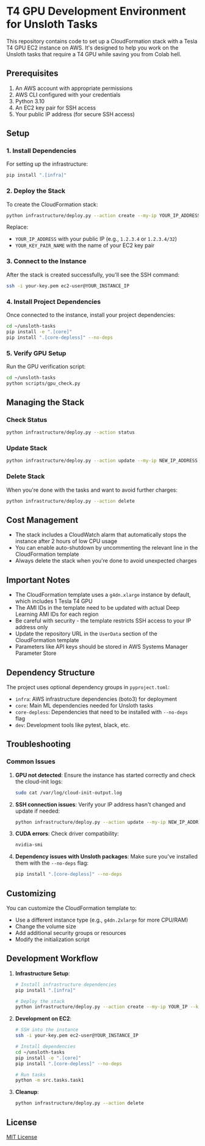 # T4 GPU Development Environment for Unsloth Tasks

This repository contains code to set up a CloudFormation stack with a Tesla T4 GPU EC2 instance on AWS. It's designed to help you work on the Unsloth tasks that require a T4 GPU while saving you from Colab hell.

## Prerequisites

1. An AWS account with appropriate permissions
2. AWS CLI configured with your credentials
3. Python 3.10
4. An EC2 key pair for SSH access
5. Your public IP address (for secure SSH access)

## Setup

### 1. Install Dependencies

For setting up the infrastructure:
```bash
pip install ".[infra]"
```

### 2. Deploy the Stack

To create the CloudFormation stack:

```bash
python infrastructure/deploy.py --action create --my-ip YOUR_IP_ADDRESS --key-name YOUR_KEY_PAIR_NAME
```

Replace:
- `YOUR_IP_ADDRESS` with your public IP (e.g., `1.2.3.4` or `1.2.3.4/32`)
- `YOUR_KEY_PAIR_NAME` with the name of your EC2 key pair

### 3. Connect to the Instance

After the stack is created successfully, you'll see the SSH command:

```bash
ssh -i your-key.pem ec2-user@YOUR_INSTANCE_IP
```

### 4. Install Project Dependencies

Once connected to the instance, install your project dependencies:

```bash
cd ~/unsloth-tasks
pip install -e ".[core]"
pip install ".[core-depless]" --no-deps
```

### 5. Verify GPU Setup

Run the GPU verification script:

```bash
cd ~/unsloth-tasks
python scripts/gpu_check.py
```

## Managing the Stack

### Check Status

```bash
python infrastructure/deploy.py --action status
```

### Update Stack

```bash
python infrastructure/deploy.py --action update --my-ip NEW_IP_ADDRESS --key-name YOUR_KEY_PAIR_NAME
```

### Delete Stack

When you're done with the tasks and want to avoid further charges:

```bash
python infrastructure/deploy.py --action delete
```

## Cost Management

- The stack includes a CloudWatch alarm that automatically stops the instance after 2 hours of low CPU usage
- You can enable auto-shutdown by uncommenting the relevant line in the CloudFormation template
- Always delete the stack when you're done to avoid unexpected charges

## Important Notes

- The CloudFormation template uses a `g4dn.xlarge` instance by default, which includes 1 Tesla T4 GPU
- The AMI IDs in the template need to be updated with actual Deep Learning AMI IDs for each region
- Be careful with security - the template restricts SSH access to your IP address only
- Update the repository URL in the `UserData` section of the CloudFormation template
- Parameters like API keys should be stored in AWS Systems Manager Parameter Store

## Dependency Structure

The project uses optional dependency groups in `pyproject.toml`:

- `infra`: AWS infrastructure dependencies (boto3) for deployment
- `core`: Main ML dependencies needed for Unsloth tasks
- `core-depless`: Dependencies that need to be installed with `--no-deps` flag
- `dev`: Development tools like pytest, black, etc.

## Troubleshooting

### Common Issues

1. **GPU not detected**: Ensure the instance has started correctly and check the cloud-init logs:
   ```bash
   sudo cat /var/log/cloud-init-output.log
   ```

2. **SSH connection issues**: Verify your IP address hasn't changed and update if needed:
   ```bash
   python infrastructure/deploy.py --action update --my-ip NEW_IP_ADDRESS --key-name YOUR_KEY_PAIR_NAME
   ```

3. **CUDA errors**: Check driver compatibility:
   ```bash
   nvidia-smi
   ```

4. **Dependency issues with Unsloth packages**: Make sure you've installed them with the `--no-deps` flag:
   ```bash
   pip install ".[core-depless]" --no-deps
   ```

## Customizing

You can customize the CloudFormation template to:
- Use a different instance type (e.g., `g4dn.2xlarge` for more CPU/RAM)
- Change the volume size
- Add additional security groups or resources
- Modify the initialization script

## Development Workflow

1. **Infrastructure Setup**:
   ```bash
   # Install infrastructure dependencies
   pip install ".[infra]"
   
   # Deploy the stack
   python infrastructure/deploy.py --action create --my-ip YOUR_IP --key-name YOUR_KEY
   ```

2. **Development on EC2**:
   ```bash
   # SSH into the instance
   ssh -i your-key.pem ec2-user@YOUR_INSTANCE_IP
   
   # Install dependencies
   cd ~/unsloth-tasks
   pip install -e ".[core]"
   pip install ".[core-depless]" --no-deps
   
   # Run tasks
   python -m src.tasks.task1
   ```

3. **Cleanup**:
   ```bash
   python infrastructure/deploy.py --action delete
   ```

## License

[MIT License](LICENSE)
